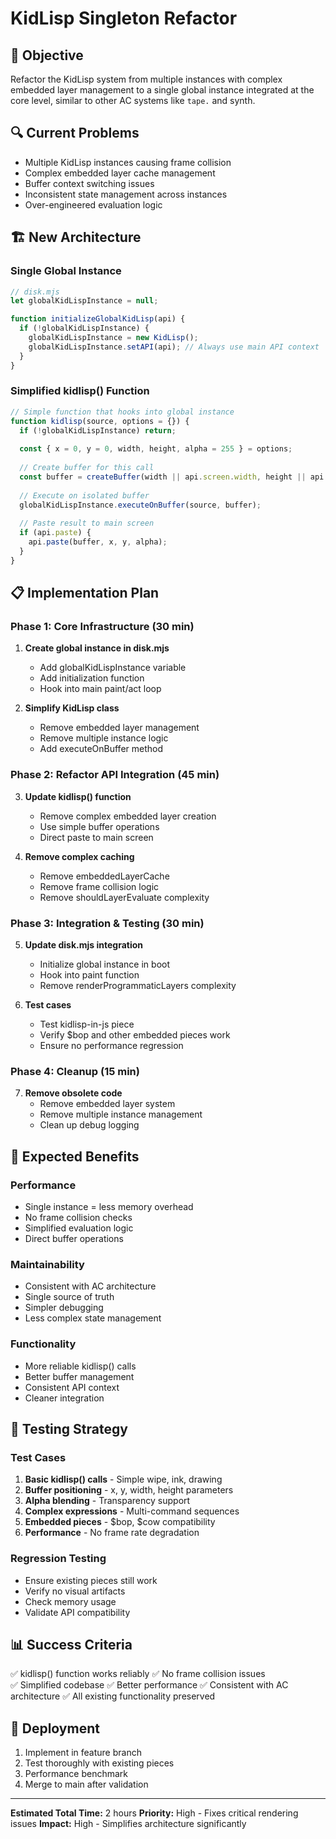 # KidLisp Singleton Refactor

## 🎯 Objective
Refactor the KidLisp system from multiple instances with complex embedded layer management to a single global instance integrated at the core level, similar to other AC systems like `tape.` and synth.

## 🔍 Current Problems
- Multiple KidLisp instances causing frame collision
- Complex embedded layer cache management
- Buffer context switching issues
- Inconsistent state management across instances
- Over-engineered evaluation logic

## 🏗️ New Architecture

### Single Global Instance
```javascript
// disk.mjs
let globalKidLispInstance = null;

function initializeGlobalKidLisp(api) {
  if (!globalKidLispInstance) {
    globalKidLispInstance = new KidLisp();
    globalKidLispInstance.setAPI(api); // Always use main API context
  }
}
```

### Simplified kidlisp() Function
```javascript
// Simple function that hooks into global instance
function kidlisp(source, options = {}) {
  if (!globalKidLispInstance) return;
  
  const { x = 0, y = 0, width, height, alpha = 255 } = options;
  
  // Create buffer for this call
  const buffer = createBuffer(width || api.screen.width, height || api.screen.height);
  
  // Execute on isolated buffer
  globalKidLispInstance.executeOnBuffer(source, buffer);
  
  // Paste result to main screen
  if (api.paste) {
    api.paste(buffer, x, y, alpha);
  }
}
```

## 📋 Implementation Plan

### Phase 1: Core Infrastructure (30 min)
1. **Create global instance in disk.mjs**
   - Add globalKidLispInstance variable
   - Add initialization function
   - Hook into main paint/act loop

2. **Simplify KidLisp class**
   - Remove embedded layer management
   - Remove multiple instance logic
   - Add executeOnBuffer method

### Phase 2: Refactor API Integration (45 min)
3. **Update kidlisp() function**
   - Remove complex embedded layer creation
   - Use simple buffer operations
   - Direct paste to main screen

4. **Remove complex caching**
   - Remove embeddedLayerCache
   - Remove frame collision logic
   - Remove shouldLayerEvaluate complexity

### Phase 3: Integration & Testing (30 min)
5. **Update disk.mjs integration**
   - Initialize global instance in boot
   - Hook into paint function
   - Remove renderProgrammaticLayers complexity

6. **Test cases**
   - Test kidlisp-in-js piece
   - Verify $bop and other embedded pieces work
   - Ensure no performance regression

### Phase 4: Cleanup (15 min)
7. **Remove obsolete code**
   - Remove embedded layer system
   - Remove multiple instance management
   - Clean up debug logging

## 🎯 Expected Benefits

### Performance
- Single instance = less memory overhead
- No frame collision checks
- Simplified evaluation logic
- Direct buffer operations

### Maintainability  
- Consistent with AC architecture
- Single source of truth
- Simpler debugging
- Less complex state management

### Functionality
- More reliable kidlisp() calls
- Better buffer management
- Consistent API context
- Cleaner integration

## 🧪 Testing Strategy

### Test Cases
1. **Basic kidlisp() calls** - Simple wipe, ink, drawing
2. **Buffer positioning** - x, y, width, height parameters
3. **Alpha blending** - Transparency support
4. **Complex expressions** - Multi-command sequences
5. **Embedded pieces** - $bop, $cow compatibility
6. **Performance** - No frame rate degradation

### Regression Testing
- Ensure existing pieces still work
- Verify no visual artifacts
- Check memory usage
- Validate API compatibility

## 📊 Success Criteria

✅ kidlisp() function works reliably
✅ No frame collision issues  
✅ Simplified codebase
✅ Better performance
✅ Consistent with AC architecture
✅ All existing functionality preserved

## 🚀 Deployment

1. Implement in feature branch
2. Test thoroughly with existing pieces
3. Performance benchmark
4. Merge to main after validation

---

**Estimated Total Time:** 2 hours
**Priority:** High - Fixes critical rendering issues
**Impact:** High - Simplifies architecture significantly
